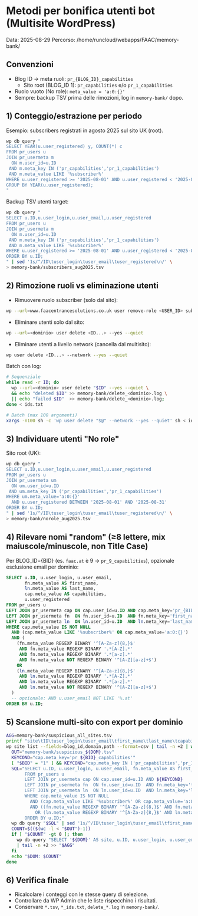 # Metodi per bonifica utenti bot (Multisite WordPress)

Data: 2025-08-29
Percorso: /home/runcloud/webapps/FAAC/memory-bank/

## Convenzioni
- Blog ID → meta ruoli: `pr_{BLOG_ID}_capabilities`
  - Sito root (BLOG_ID 1): `pr_capabilities` e/o `pr_1_capabilities`
- Ruolo vuoto (No role): `meta_value = 'a:0:{}'`
- Sempre: backup TSV prima delle rimozioni, log in `memory-bank/` dopo.

## 1) Conteggio/estrazione per periodo
Esempio: subscribers registrati in agosto 2025 sul sito UK (root).

```bash
wp db query "
SELECT YEAR(u.user_registered) y, COUNT(*) c
FROM pr_users u
JOIN pr_usermeta m
  ON m.user_id=u.ID
 AND m.meta_key IN ('pr_capabilities','pr_1_capabilities')
 AND m.meta_value LIKE '%subscriber%'
WHERE u.user_registered >= '2025-08-01' AND u.user_registered < '2025-09-01'
GROUP BY YEAR(u.user_registered);
"
```

Backup TSV utenti target:
```bash
wp db query "
SELECT u.ID,u.user_login,u.user_email,u.user_registered
FROM pr_users u
JOIN pr_usermeta m
  ON m.user_id=u.ID
 AND m.meta_key IN ('pr_capabilities','pr_1_capabilities')
 AND m.meta_value LIKE '%subscriber%'
WHERE u.user_registered >= '2025-08-01' AND u.user_registered < '2025-09-01'
ORDER BY u.ID;
" | sed '1s/^/ID\tuser_login\tuser_email\tuser_registered\n/' \
> memory-bank/subscribers_aug2025.tsv
```

## 2) Rimozione ruoli vs eliminazione utenti
- Rimuovere ruolo subscriber (solo dal sito):
```bash
wp --url=www.faacentrancesolutions.co.uk user remove-role <USER_ID> subscriber --quiet
```
- Eliminare utenti solo dal sito:
```bash
wp --url=<dominio> user delete <ID...> --yes --quiet
```
- Eliminare utenti a livello network (cancella dal multisito):
```bash
wp user delete <ID...> --network --yes --quiet
```

Batch con log:
```bash
# Sequenziale
while read -r ID; do
  wp --url=<dominio> user delete "$ID" --yes --quiet \
  && echo "deleted $ID" >> memory-bank/delete_<dominio>.log \
  || echo "failed $ID"  >> memory-bank/delete_<dominio>.log;
done < ids.txt

# Batch (max 100 argomenti)
xargs -n100 sh -c 'wp user delete "$@" --network --yes --quiet' sh < ids.txt
```

## 3) Individuare utenti "No role"
Sito root (UK):
```bash
wp db query "
SELECT u.ID,u.user_login,u.user_email,u.user_registered
FROM pr_users u
JOIN pr_usermeta um
  ON um.user_id=u.ID
 AND um.meta_key IN ('pr_capabilities','pr_1_capabilities')
WHERE um.meta_value='a:0:{}'
  AND u.user_registered BETWEEN '2025-08-01' AND '2025-08-31'
ORDER BY u.ID;
" | sed '1s/^/ID\tuser_login\tuser_email\tuser_registered\n/' \
> memory-bank/norole_aug2025.tsv
```

## 4) Rilevare nomi "random" (≥8 lettere, mix maiuscole/minuscole, non Title Case)
Per BLOG_ID={BID} (es. `faac.at` è 9 → `pr_9_capabilities`), opzionale esclusione email per dominio:
```sql
SELECT u.ID, u.user_login, u.user_email,
       fn.meta_value AS first_name,
       ln.meta_value AS last_name,
       cap.meta_value AS capabilities,
       u.user_registered
FROM pr_users u
LEFT JOIN pr_usermeta cap ON cap.user_id=u.ID AND cap.meta_key='pr_{BID}_capabilities'
LEFT JOIN pr_usermeta fn  ON fn.user_id=u.ID  AND fn.meta_key='first_name'
LEFT JOIN pr_usermeta ln  ON ln.user_id=u.ID  AND ln.meta_key='last_name'
WHERE cap.meta_value IS NOT NULL
  AND (cap.meta_value LIKE '%subscriber%' OR cap.meta_value='a:0:{}')
  AND (
    (fn.meta_value REGEXP BINARY '^[A-Za-z]{8,}$'
     AND fn.meta_value REGEXP BINARY '.*[A-Z].*'
     AND fn.meta_value REGEXP BINARY '.*[a-z].*'
     AND fn.meta_value NOT REGEXP BINARY '^[A-Z][a-z]+$')
    OR
    (ln.meta_value REGEXP BINARY '^[A-Za-z]{8,}$'
     AND ln.meta_value REGEXP BINARY '.*[A-Z].*'
     AND ln.meta_value REGEXP BINARY '.*[a-z].*'
     AND ln.meta_value NOT REGEXP BINARY '^[A-Z][a-z]+$')
  )
  -- opzionale: AND u.user_email NOT LIKE '%.at'
ORDER BY u.ID;
```

## 5) Scansione multi-sito con export per dominio
```bash
AGG=memory-bank/suspicious_all_sites.tsv
printf "site\tID\tuser_login\tuser_email\tfirst_name\tlast_name\tcapabilities\tuser_registered\n" > "$AGG"
wp site list --fields=blog_id,domain,path --format=csv | tail -n +2 | while IFS=, read -r BID DOM PATHP; do
  OUT="memory-bank/suspicious_${DOM}.tsv"
  KEYCOND="cap.meta_key='pr_${BID}_capabilities'"
  [ "$BID" = "1" ] && KEYCOND="cap.meta_key IN ('pr_capabilities','pr_1_capabilities')"
  SQL="SELECT u.ID, u.user_login, u.user_email, fn.meta_value AS first_name, ln.meta_value AS last_name, cap.meta_value AS capabilities, u.user_registered
       FROM pr_users u
       LEFT JOIN pr_usermeta cap ON cap.user_id=u.ID AND ${KEYCOND}
       LEFT JOIN pr_usermeta fn  ON fn.user_id=u.ID  AND fn.meta_key='first_name'
       LEFT JOIN pr_usermeta ln  ON ln.user_id=u.ID  AND ln.meta_key='last_name'
       WHERE cap.meta_value IS NOT NULL
         AND (cap.meta_value LIKE '%subscriber%' OR cap.meta_value='a:0:{}')
         AND ((fn.meta_value REGEXP BINARY '^[A-Za-z]{8,}$' AND fn.meta_value REGEXP BINARY '.*[A-Z].*' AND fn.meta_value REGEXP BINARY '.*[a-z].*' AND fn.meta_value NOT REGEXP BINARY '^[A-Z][a-z]+$')
           OR (ln.meta_value REGEXP BINARY '^[A-Za-z]{8,}$' AND ln.meta_value REGEXP BINARY '.*[A-Z].*' AND ln.meta_value REGEXP BINARY '.*[a-z].*' AND ln.meta_value NOT REGEXP BINARY '^[A-Z][a-z]+$'))
       ORDER BY u.ID;"
  wp db query "$SQL" | sed '1s/^/ID\tuser_login\tuser_email\tfirst_name\tlast_name\tcapabilities\tuser_registered\n/' > "$OUT"
  COUNT=$(($(wc -l < "$OUT")-1))
  if [ "$COUNT" -gt 0 ]; then
    wp db query "SELECT '${DOM}' AS site, u.ID, u.user_login, u.user_email, fn.meta_value AS first_name, ln.meta_value AS last_name, cap.meta_value AS capabilities, u.user_registered FROM pr_users u LEFT JOIN pr_usermeta cap ON cap.user_id=u.ID AND ${KEYCOND} LEFT JOIN pr_usermeta fn ON fn.user_id=u.ID AND fn.meta_key='first_name' LEFT JOIN pr_usermeta ln ON ln.user_id=u.ID AND ln.meta_key='last_name' WHERE cap.meta_value IS NOT NULL AND (cap.meta_value LIKE '%subscriber%' OR cap.meta_value='a:0:{}') AND ((fn.meta_value REGEXP BINARY '^[A-Za-z]{8,}$' AND fn.meta_value REGEXP BINARY '.*[A-Z].*' AND fn.meta_value REGEXP BINARY '.*[a-z].*' AND fn.meta_value NOT REGEXP BINARY '^[A-Z][a-z]+$') OR (ln.meta_value REGEXP BINARY '^[A-Za-z]{8,}$' AND ln.meta_value REGEXP BINARY '.*[A-Z].*' AND ln.meta_value REGEXP BINARY '.*[a-z].*' AND ln.meta_value NOT REGEXP BINARY '^[A-Z][a-z]+$')) ORDER BY u.ID;" \
    | tail -n +2 >> "$AGG"
  fi
  echo "$DOM: $COUNT"
done
```

## 6) Verifica finale
- Ricalcolare i conteggi con le stesse query di selezione.
- Controllare da WP Admin che le liste rispecchino i risultati.
- Conservare `*.tsv`, `*_ids.txt`, `delete_*.log` in `memory-bank/`.
